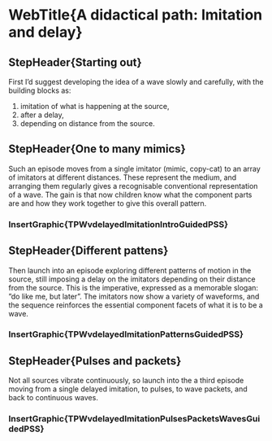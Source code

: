 # WebTitle{A didactical path: Imitation and delay}

## StepHeader{Starting out}

First I’d suggest developing the idea of a wave slowly and carefully, with the building blocks as:

1.  imitation of what is happening at the source,
2.  after a delay,
3.  depending on distance from the source.

## StepHeader{One to many mimics}

Such an episode moves from a single imitator (mimic, copy-cat) to an array of imitators at different distances. These represent the medium, and arranging them regularly gives a recognisable conventional representation of a wave. The gain is that now children know what the component parts are and how they work together to give this overall pattern.

### InsertGraphic{TPWvdelayedImitationIntroGuidedPSS}

## StepHeader{Different pattens}

Then launch into an episode exploring different patterns of motion in the source, still imposing a delay on the imitators depending on their distance from the source. This is the imperative, expressed as a memorable slogan: ”do like me, but later”. The imitators now show a variety of waveforms, and the sequence reinforces the essential component facets of what it is to be a wave.

### InsertGraphic{TPWvdelayedImitationPatternsGuidedPSS}

## StepHeader{Pulses and packets}

Not all sources vibrate continuously, so launch into the a third episode moving from a single delayed imitation, to pulses, to wave packets, and back to continuous waves.

### InsertGraphic{TPWvdelayedImitationPulsesPacketsWavesGuidedPSS}
